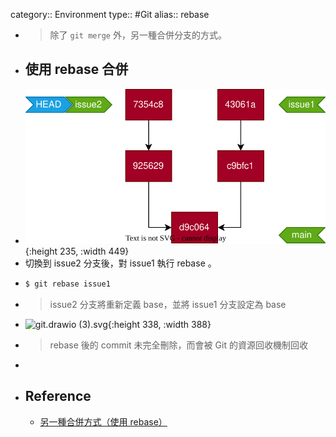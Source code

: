 category:: Environment
type:: #Git
alias:: rebase

- > 除了 `git merge` 外，另一種合併分支的方式。
- ## 使用 rebase 合併
- ![git.drawio.svg](../assets/git.drawio_1682059551997_0.svg){:height 235, :width 449}
- 切換到 issue2 分支後，對 issue1 執行 rebase 。
- ```bash
  $ git rebase issue1
  ```
- > issue2 分支將重新定義 base，並將 issue1 分支設定為 base
- ![git.drawio (3).svg](../assets/git.drawio_(3)_1682059860223_0.svg){:height 338, :width 388}
- > rebase 後的 commit 未完全刪除，而會被 Git 的資源回收機制回收
-
- ## Reference
	- [另一種合併方式（使用 rebase）](https://gitbook.tw/chapters/branch/merge-with-rebase)